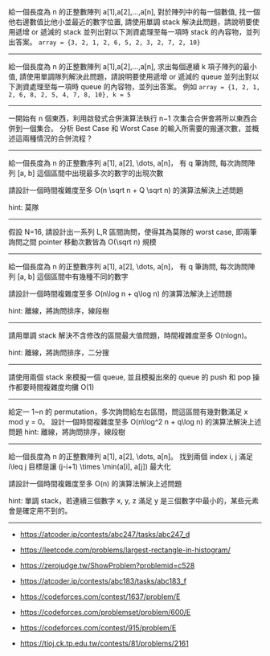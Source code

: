給一個長度為 n 的正整數陣列 a[1],a[2],…,a[n], 
對於陣列中的每一個數值, 找一個他右邊數值比他小並最近的數字位置, 請使用單調 stack 解決此問題，請說明要使用遞增 or 遞減的 stack 並列出對以下測資處理至每一項時 stack 的內容物，並列出答案。
`array = {3, 2, 1, 2, 6, 5, 2, 3, 2, 7, 2, 10}`

---

給一個長度為 n 的正整數陣列 a[1],a[2],…,a[n], 求出每個連續 k 項子陣列的最小值, 請使用單調隊列解決此問題，請說明要使用遞增 or 遞減的 queue 並列出對以下測資處理至每一項時 queue 的內容物，並列出答案。
例如
`array = {1, 2, 1, 2, 6, 8, 2, 5, 4, 7, 8, 10}, k = 5`

---

一開始有 n 個東西，利用啟發式合併演算法執行 n−1 次集合合併會將所以東西合併到一個集合。
分析 Best Case 和 Worst Case 的輸入所需要的搬運次數，並概述這兩種情況的合併流程？

---

給一個長度為 n 的正整數序列 a[1], a[2], \dots, a[n]，
有 q 筆詢問, 每次詢問陣列 [a, b] 這個區間中出現最多次的數字的出現次數

請設計一個時間複雜度至多 O(n \sqrt n + Q \sqrt n) 的演算法解決上述問題

hint: 莫隊

---

假設 N=16, 請設計出一系列 L,R 區間詢問，使得其為莫隊的 worst case, 即兩筆詢問之間 pointer 移動次數皆為 O(\sqrt n) 規模

---

給一個長度為 n 的正整數序列 a[1], a[2], \dots, a[n]，
有 q 筆詢問, 每次詢問陣列 [a, b] 這個區間中有幾種不同的數字

請設計一個時間複雜度至多 O(n\log n + q\log n) 的演算法解決上述問題

hint: 離線，將詢問排序，線段樹

---

請用單調 stack 解決不含修改的區間最大值問題，時間複雜度至多 O(nlogn)。

hint: 離線，將詢問排序，二分搜

---

請使用兩個 stack 來模擬一個 queue, 並且模擬出來的 queue 的 push 和 pop 操作都要時間複雜度均攤 O(1)

---

給定一 1~n 的 permutation，多次詢問給左右區間，問這區間有幾對數滿足 x mod y = 0。
設計一個時間複雜度至多 O(n\log^2 n + q\log n) 的演算法解決上述問題
hint: 離線，將詢問排序，線段樹

---

給一個長度為 n 的正整數陣列 a[1], a[2], \dots, a[n]。
找到兩個 index i, j 滿足 i\leq j
目標是讓 (j-i+1) \times \min(a[i], a[j]) 最大化

請設計一個時間複雜度至多 O(n) 的演算法解決上述問題

hint: 單調 stack，若連續三個數字 x, y, z 滿足 y 是三個數字中最小的，某些元素會是確定用不到的。

---

- https://atcoder.jp/contests/abc247/tasks/abc247_d
- https://leetcode.com/problems/largest-rectangle-in-histogram/
- https://zerojudge.tw/ShowProblem?problemid=c528
- https://atcoder.jp/contests/abc183/tasks/abc183_f
- https://codeforces.com/contest/1637/problem/E
- https://codeforces.com/problemset/problem/600/E
- https://codeforces.com/contest/915/problem/E

- https://tioj.ck.tp.edu.tw/contests/81/problems/2161